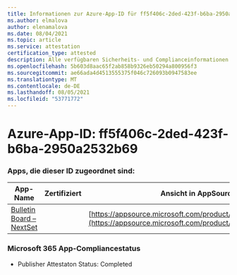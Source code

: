 ```yaml
---
title: Informationen zur Azure-App-ID für ff5f406c-2ded-423f-b6ba-2950a2532b69
ms.author: elmalova
author: elenamalova
ms.date: 08/04/2021
ms.topic: article
ms.service: attestation
certification_type: attested
description: Alle verfügbaren Sicherheits- und Complianceinformationen für ff5f406c-2ded-423f-b6ba-2950a2532b69.
ms.openlocfilehash: 5b603d8aac65f2ab858b9326eb50294a800956f3
ms.sourcegitcommit: ae66ada4d4513555375f046c726093b0947583ee
ms.translationtype: MT
ms.contentlocale: de-DE
ms.lasthandoff: 08/05/2021
ms.locfileid: "53771772"
---
```

# <a name="azure-app-id-ff5f406c-2ded-423f-b6ba-2950a2532b69"></a>Azure-App-ID: ff5f406c-2ded-423f-b6ba-2950a2532b69


### <a name="apps-associated-with-this-id"></a>Apps, die dieser ID zugeordnet sind:
| **App-Name** | **Zertifiziert** | **Ansicht in AppSource** |
|--------------|---------------|-----------------------|
| [Bulletin Board – NextSet](https://docs.microsoft.com/microsoft-365-app-certification/forward/WA200002122) |  | [https://appsource.microsoft.com/product/office/WA200002122](https://appsource.microsoft.com/product/office/WA200002122) |

### <a name="microsoft-365-app-compliance-status"></a>Microsoft 365 App-Compliancestatus
- Publisher Attestaton Status: Completed
